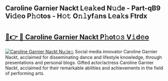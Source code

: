 ## Caroline Garnier Nackt L𝚎a𝚔ed N𝚞𝚍e - Part-qB9 Vi𝚍𝚎o P𝚑𝚘tos - H𝚘𝚝 O𝚗𝚕yf𝚊ns L𝚎a𝚔s Ftrdx

# <h2><a href="http://kf1j5q.oniu.top/?m=Caroline+Garnier+Nackt">🔗👉 🔴 Caroline Garnier Nackt P𝚑ot𝚘𝚜 V𝚒d𝚎o</a></h2>

[![Caroline Garnier Nackt Nu𝚍e𝚜](https://i.imgur.com/0qMVB7G.gif)](http://kf1j5q.oniu.top/?m=Caroline+Garnier+Nackt)
Social media innovator Caroline Garnier Nackt, acclaimed for disseminating dance and lifestyle knowledge, through presentations and personal blogs. Gifted actor/actress Caroline Garnier Nackt, acclaimed for their remarkable abilities and achievements in the field of performing arts.  
